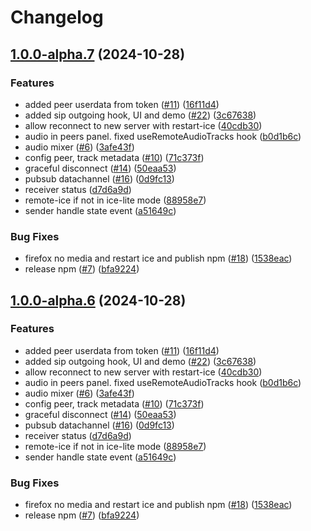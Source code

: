 # Changelog

## [1.0.0-alpha.7](https://github.com/giangndm/atm0s-media-sdk-ts/compare/core-v1.0.0-alpha.6...core@v1.0.0-alpha.7) (2024-10-28)


### Features

* added peer userdata from token ([#11](https://github.com/giangndm/atm0s-media-sdk-ts/issues/11)) ([16f11d4](https://github.com/giangndm/atm0s-media-sdk-ts/commit/16f11d47c4cdeb111de06fbcb18a7b8a5b9557c9))
* added sip outgoing hook, UI and demo ([#22](https://github.com/giangndm/atm0s-media-sdk-ts/issues/22)) ([3c67638](https://github.com/giangndm/atm0s-media-sdk-ts/commit/3c6763804c92fc3d5f4d1bc5b9492f59b7743547))
* allow reconnect to new server with restart-ice ([40cdb30](https://github.com/giangndm/atm0s-media-sdk-ts/commit/40cdb30e27cd76a7e9f46b6030fecb8cae8edba5))
* audio in peers panel. fixed useRemoteAudioTracks hook ([b0d1b6c](https://github.com/giangndm/atm0s-media-sdk-ts/commit/b0d1b6c3dc6fd7c3593fee4b907041fae812d8e1))
* audio mixer ([#6](https://github.com/giangndm/atm0s-media-sdk-ts/issues/6)) ([3afe43f](https://github.com/giangndm/atm0s-media-sdk-ts/commit/3afe43fe9e73bf8e0758e00aa4d447474041762c))
* config peer, track metadata ([#10](https://github.com/giangndm/atm0s-media-sdk-ts/issues/10)) ([71c373f](https://github.com/giangndm/atm0s-media-sdk-ts/commit/71c373f5429dc7c1508e842e1fa1b92830ea9eb3))
* graceful disconnect ([#14](https://github.com/giangndm/atm0s-media-sdk-ts/issues/14)) ([50eaa53](https://github.com/giangndm/atm0s-media-sdk-ts/commit/50eaa53a8a6f584a09dbda385bb41c95b45e821a))
* pubsub datachannel ([#16](https://github.com/giangndm/atm0s-media-sdk-ts/issues/16)) ([0d9fc13](https://github.com/giangndm/atm0s-media-sdk-ts/commit/0d9fc1339efdd2495c4adfa51dfb619ff48d6516))
* receiver status ([d7d6a9d](https://github.com/giangndm/atm0s-media-sdk-ts/commit/d7d6a9d1601b9ae8be91e24e1e95647afda5bf2b))
* remote-ice if not in ice-lite mode ([88958e7](https://github.com/giangndm/atm0s-media-sdk-ts/commit/88958e78a180b1564181b20fc3e5ffd723e70744))
* sender handle state event ([a51649c](https://github.com/giangndm/atm0s-media-sdk-ts/commit/a51649c5ddae40834adb93332b241e32ddabde85))


### Bug Fixes

* firefox no media and restart ice and publish npm ([#18](https://github.com/giangndm/atm0s-media-sdk-ts/issues/18)) ([1538eac](https://github.com/giangndm/atm0s-media-sdk-ts/commit/1538eacd78190de40592a4907d1c478ad01ff804))
* release npm ([#7](https://github.com/giangndm/atm0s-media-sdk-ts/issues/7)) ([bfa9224](https://github.com/giangndm/atm0s-media-sdk-ts/commit/bfa92248dffc3fc5a843e7802f23a491c4e53859))

## [1.0.0-alpha.6](https://github.com/8xFF/atm0s-media-sdk-ts/compare/core-v1.0.0-alpha.5...core@v1.0.0-alpha.6) (2024-10-28)


### Features

* added peer userdata from token ([#11](https://github.com/8xFF/atm0s-media-sdk-ts/issues/11)) ([16f11d4](https://github.com/8xFF/atm0s-media-sdk-ts/commit/16f11d47c4cdeb111de06fbcb18a7b8a5b9557c9))
* added sip outgoing hook, UI and demo ([#22](https://github.com/8xFF/atm0s-media-sdk-ts/issues/22)) ([3c67638](https://github.com/8xFF/atm0s-media-sdk-ts/commit/3c6763804c92fc3d5f4d1bc5b9492f59b7743547))
* allow reconnect to new server with restart-ice ([40cdb30](https://github.com/8xFF/atm0s-media-sdk-ts/commit/40cdb30e27cd76a7e9f46b6030fecb8cae8edba5))
* audio in peers panel. fixed useRemoteAudioTracks hook ([b0d1b6c](https://github.com/8xFF/atm0s-media-sdk-ts/commit/b0d1b6c3dc6fd7c3593fee4b907041fae812d8e1))
* audio mixer ([#6](https://github.com/8xFF/atm0s-media-sdk-ts/issues/6)) ([3afe43f](https://github.com/8xFF/atm0s-media-sdk-ts/commit/3afe43fe9e73bf8e0758e00aa4d447474041762c))
* config peer, track metadata ([#10](https://github.com/8xFF/atm0s-media-sdk-ts/issues/10)) ([71c373f](https://github.com/8xFF/atm0s-media-sdk-ts/commit/71c373f5429dc7c1508e842e1fa1b92830ea9eb3))
* graceful disconnect ([#14](https://github.com/8xFF/atm0s-media-sdk-ts/issues/14)) ([50eaa53](https://github.com/8xFF/atm0s-media-sdk-ts/commit/50eaa53a8a6f584a09dbda385bb41c95b45e821a))
* pubsub datachannel ([#16](https://github.com/8xFF/atm0s-media-sdk-ts/issues/16)) ([0d9fc13](https://github.com/8xFF/atm0s-media-sdk-ts/commit/0d9fc1339efdd2495c4adfa51dfb619ff48d6516))
* receiver status ([d7d6a9d](https://github.com/8xFF/atm0s-media-sdk-ts/commit/d7d6a9d1601b9ae8be91e24e1e95647afda5bf2b))
* remote-ice if not in ice-lite mode ([88958e7](https://github.com/8xFF/atm0s-media-sdk-ts/commit/88958e78a180b1564181b20fc3e5ffd723e70744))
* sender handle state event ([a51649c](https://github.com/8xFF/atm0s-media-sdk-ts/commit/a51649c5ddae40834adb93332b241e32ddabde85))


### Bug Fixes

* firefox no media and restart ice and publish npm ([#18](https://github.com/8xFF/atm0s-media-sdk-ts/issues/18)) ([1538eac](https://github.com/8xFF/atm0s-media-sdk-ts/commit/1538eacd78190de40592a4907d1c478ad01ff804))
* release npm ([#7](https://github.com/8xFF/atm0s-media-sdk-ts/issues/7)) ([bfa9224](https://github.com/8xFF/atm0s-media-sdk-ts/commit/bfa92248dffc3fc5a843e7802f23a491c4e53859))
